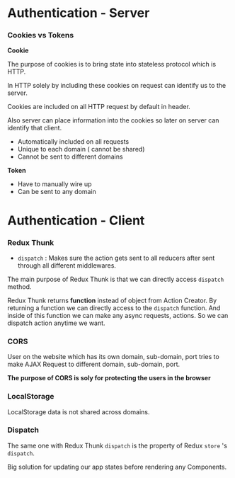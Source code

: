 # Authentication - Server

### Cookies vs Tokens

__Cookie__

The purpose of cookies is to bring state into stateless protocol which is HTTP.

In HTTP solely by including these cookies on request can identify us to the server.

Cookies are included on all HTTP request by default in header.

Also server can place information into the cookies so later on server can identify that client.

* Automatically included on all requests
* Unique to each domain ( cannot be shared)
* Cannot be sent to different domains



__Token__

* Have to manually wire up
* Can be sent to any domain



# Authentication - Client

### Redux Thunk

* ```dispatch``` : Makes sure the action gets sent to all reducers after sent through all different middlewares.

The main purpose of Redux Thunk is that we can directly access ```dispatch``` method.

Redux Thunk returns __function__ instead of object from Action Creator. By returning a function we can directly access to the ```dispatch``` function. And inside of this function we can make any async requests, actions. So we can dispatch action anytime we want.



### CORS

User on the website which has its own domain, sub-domain, port tries to make AJAX Request to different domain, sub-domain, port.

__The purpose of CORS is soly for protecting the users in the browser__



### LocalStorage

LocalStorage data is not shared across domains.



### Dispatch

The same one with Redux Thunk ```dispatch``` is the property of Redux ```store``` 's ```dispatch```.

Big solution for updating our app states before rendering any Components.
